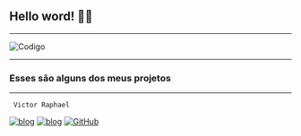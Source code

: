 ## Hello word! 👋🏼

---------------------------------------------------------------------------------------------------------------------------------------------------------------------------------------------------------------------------------------------------

![Codigo](https://scontent.xx.fbcdn.net/v/t1.15752-9/436798329_1279382499684422_3158725499447560677_n.png?_nc_cat=104&ccb=1-7&_nc_sid=5f2048&_nc_ohc=QT-J5sMcoSMAb6NL4JZ&_nc_ad=z-m&_nc_cid=0&_nc_ht=scontent.xx&oh=03_Q7cD1QERVIoztEqjy2S_uD2-I8su4jdEV3M7VVv7JME8CfJYVA&oe=6646BD12)


---------------------------------------------------------------------------------------------------------------------------------------------------------------------------------------------------------------------------------------------------

### Esses são alguns dos meus projetos

---------------------------------------------------------------------------------------------------------------------------------------------------------------------------------------------------------------------------------------------------

     Victor Raphael

[![blog](https://img.shields.io/badge/LinkedIn-0077B5?style=for-the-badge&logo=linkedin&logoColor=white)](https://www.linkedin.com/in/victor-raphael-74a96027b)
[![blog](https://img.shields.io/badge/Instagram-E4405F?style=for-the-badge&logo=instagram&logoColor=white)](https://www.instagram.com/oo_vitin/)
[![GitHub](https://img.shields.io/badge/github-%23121011.svg?style=for-the-badge&logo=github&logoColor=white)](https://github.com/Odev-victor/)
